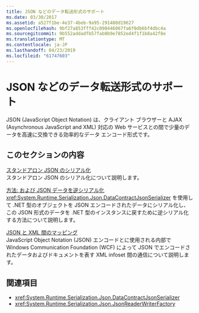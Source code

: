 ```yaml
---
title: JSON などのデータ転送形式のサポート
ms.date: 03/30/2017
ms.assetid: a527f1be-4e37-4beb-9a95-291480d19627
ms.openlocfilehash: 9bf27a853fff42c098446067fa6f0db6bf4dbc4a
ms.sourcegitcommit: 9b552addadfb57fab0b9e7852ed4f1f1b8a42f8e
ms.translationtype: MT
ms.contentlocale: ja-JP
ms.lasthandoff: 04/23/2019
ms.locfileid: "61747603"
---
```

# <a name="support-for-json-and-other-data-transfer-formats"></a>JSON などのデータ転送形式のサポート
JSON (JavaScript Object Notation) は、クライアント ブラウザーと AJAX (Asynchronous JavaScript and XML) 対応の Web サービスとの間で少量のデータを高速に交換できる効率的なデータ エンコード形式です。  
  
## <a name="in-this-section"></a>このセクションの内容  
 [スタンドアロン JSON のシリアル化](../../../../docs/framework/wcf/feature-details/stand-alone-json-serialization.md)  
 スタンドアロン JSON のシリアル化について説明します。  
  
 [方法: および JSON データを逆シリアル化](../../../../docs/framework/wcf/feature-details/how-to-serialize-and-deserialize-json-data.md)  
 <xref:System.Runtime.Serialization.Json.DataContractJsonSerializer> を使用して .NET 型のオブジェクトを JSON エンコードされたデータにシリアル化し、この JSON 形式のデータを .NET 型のインスタンスに戻すために逆シリアル化する方法について説明します。  
  
 [JSON と XML 間のマッピング](../../../../docs/framework/wcf/feature-details/mapping-between-json-and-xml.md)  
 JavaScript Object Notation (JSON) エンコードとに使用される内部で Windows Communication Foundation (WCF) によって JSON でエンコードされたデータおよびドキュメントを表す XML infoset 間の通信について説明します。  
  
## <a name="see-also"></a>関連項目

- <xref:System.Runtime.Serialization.Json.DataContractJsonSerializer>
- <xref:System.Runtime.Serialization.Json.JsonReaderWriterFactory>
